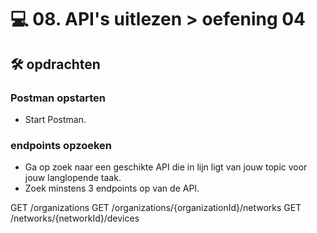 # 💻 08. API's uitlezen > oefening 04

## 🛠️ opdrachten

### Postman opstarten

 - Start Postman.

### endpoints opzoeken

 - Ga op zoek naar een geschikte API die in lijn ligt van jouw topic voor jouw langlopende taak.
 - Zoek minstens 3 endpoints op van de API.

 GET /organizations
 GET /organizations/{organizationId}/networks
 GET /networks/{networkId}/devices